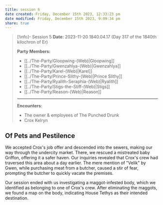 ```yaml
---
title: session 6
date created: Friday, December 15th 2023, 12:33:23 pm
date modified: Friday, December 15th 2023, 9:09:34 pm
share: true
---
```



> [!info]- Session 5 **Date:** 2023-11-20 1840.04.17 (Day 317 of the 1840th kilochron of Er) 
>
> **Party Members:**
> 
> - [[../The-Party/Gloopwing-(Web)|Gloopwing]]
> - [[../The-Party/Gwenzahlya-(Web)|Gwenzahlya]]
> - [[../The-Party/Karel-(Web)|Karel]]
> - [[../The-Party/Prince-Slithy-(Web)|Prince Slithy]]
> - [[../The-Party/Ryalith-Seraphia-(Web)|Ryalith]]
> - [[../The-Party/Stigs-the-Stiff-(Web)|Stigs]]
> - [[../The-Party/Reason-(Web)|Reason]]
> ---
> 
> **Encounters**:
> - The owner & employees of The Punched Drunk
> - Crox Kelryn 

## Of Pets and Pestilence

We accepted Crox's job offer and descended into the sewers, making our way through the undercity market. There, we rescued a mistreated baby Griffon, offering it a safer haven. Our inquiries revealed that Crox's crew had traversed this area about a day earlier. The mere mention of "Velik" by Gwen, while purchasing meat from a butcher, caused a stir of fear, prompting the butcher to quickly vacate the premises.

Our session ended with us investigating a maggot-infested body, which we identified as belonging to one of Crox's crew. After eliminating the maggots, we found a map on the body, indicating House Tethys as their intended destination.